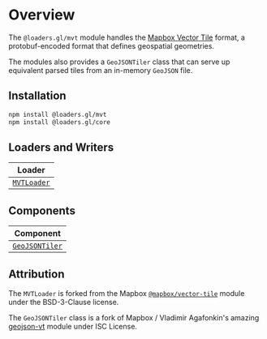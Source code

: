 # Overview

The `@loaders.gl/mvt` module handles the [Mapbox Vector Tile](/docs/modules/mvt/formats/mvt) format, a protobuf-encoded format that defines geospatial geometries.

The modules also provides a `GeoJSONTiler` class that can serve up equivalent parsed
tiles from an in-memory `GeoJSON` file.

## Installation

```bash
npm install @loaders.gl/mvt
npm install @loaders.gl/core
```

## Loaders and Writers

| Loader                                                   |
| -------------------------------------------------------- |
| [`MVTLoader`](/docs/modules/mvt/api-reference/mvt-loader) |

## Components

| Component                                                      |
| -------------------------------------------------------------- |
| [`GeoJSONTiler`](/docs/modules/mvt/api-reference/geojson-tiler) |

## Attribution

The `MVTLoader` is forked from the Mapbox [`@mapbox/vector-tile`](https://github.com/mapbox/vector-tile-js) module under the BSD-3-Clause license.

The `GeoJSONTiler` class is a fork of Mapbox / Vladimir Agafonkin's amazing [geojson-vt](https://github.com/mapbox/geojson-vt) module under ISC License.
